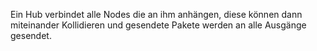 
Ein Hub verbindet alle Nodes die an ihm anhängen, diese können dann miteinander Kollidieren und gesendete Pakete werden an alle Ausgänge gesendet.